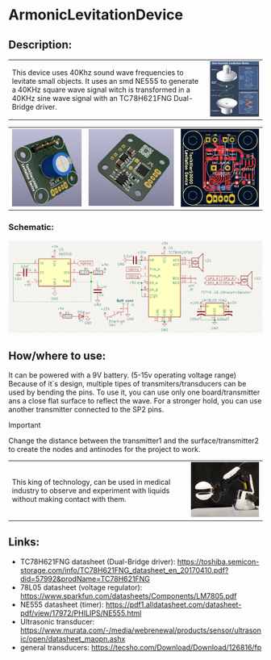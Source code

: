 # ArmonicLevitationDevice

## Description:


<table>
  <tr>
    <td> This device uses 40Khz sound wave frequencies to levitate small objects. 
    It uses an smd NE555 to generate a 40KHz square wave signal witch is transformed in a 40KHz sine wave signal with an TC78H621FNG Dual-Bridge driver. </td>
    <td><img src="https://github.com/Tonikiller10000/ArmonicLevitationDevice/blob/main/LevitationPictures/p1.webp" width= 500></td>
  </tr>
</table>

<table>
  <tr>
    <td><img src="https://github.com/Tonikiller10000/ArmonicLevitationDevice/blob/main/LevitationPictures/47.png" ></td>
    <td><img src="https://github.com/Tonikiller10000/ArmonicLevitationDevice/blob/main/LevitationPictures/44.png" ></td>
    <td><img src="https://github.com/Tonikiller10000/ArmonicLevitationDevice/blob/main/LevitationPictures/43.png" ></td>
  </tr>
</table>

### Schematic:
<img src="https://github.com/Tonikiller10000/ArmonicLevitationDevice/blob/main/LevitationPictures/45.png" >


## How/where to use:
It can be powered with a 9V battery. (5-15v operating voltage range)
Because of it`s design, multiple tipes of transmiters/transducers can be used by bending the pins. 
To use it, you can use only one board/transmitter ans a close flat surface to reflect the wave. 
For a stronger hold, you can use another transmitter connected to the SP2 pins.

> [!IMPORTANT]
> Change the distance between the transmitter1 and the surface/transmitter2 to create the nodes and antinodes for the project to work.

<table>
  <tr>
    <td> 
    This king of technology, can be used in medical industry to observe and experiment with liquids without making contact with them.</td>
    <td><img src="https://github.com/Tonikiller10000/ArmonicLevitationDevice/blob/main/LevitationPictures/p2.png" width= 400></td>
  </tr>
</table>



## Links:
- TC78H621FNG datasheet (Dual-Bridge driver): https://toshiba.semicon-storage.com/info/TC78H621FNG_datasheet_en_20170410.pdf?did=57992&prodName=TC78H621FNG
- 78L05 datasheet (voltage regulator): https://www.sparkfun.com/datasheets/Components/LM7805.pdf
- NE555 datasheet (timer): https://pdf1.alldatasheet.com/datasheet-pdf/view/17972/PHILIPS/NE555.html
- Ultrasonic transducer: https://www.murata.com/-/media/webrenewal/products/sensor/ultrasonic/open/datasheet_maopn.ashx
- general transducers: https://tecsho.com/Download/Download/126816/fp
